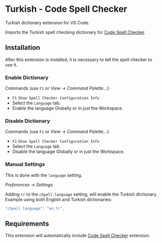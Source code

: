# Turkish - Code Spell Checker

Turkish dictionary extension for VS Code.

Imports the Turkish spell checking dictionary for [Code Spell Checker](https://marketplace.visualstudio.com/items?itemName=streetsidesoftware.code-spell-checker).



## Installation

After this extension is installed, it is necessary to tell the spell checker to use it.

### Enable Dictionary

Commands (use `F1` or *View -> Command Palette...*):
- `F1` `Show Spell Checker Configuration Info`
- Select the `Language` tab.
- Enable the language Globally or in just the Workspace.

### Disable Dictionary

Commands (use `F1` or *View -> Command Palette...*):
- `F1` `Show Spell Checker Configuration Info`
- Select the `Language` tab.
- Disable the language Globally or in just the Workspace.

### Manual Settings

This is done with the `language` setting.

*Preferences* -> *Settings*

Adding `tr` to the `cSpell.language` setting, will enable the Turkish dictionary.
Example using both English and Turkish dictionaries:
```javascript
"cSpell.language": "en,tr",
```



## Requirements
This extension will automatically include [Code Spell Checker](https://marketplace.visualstudio.com/items?itemName=streetsidesoftware.code-spell-checker) extension.
